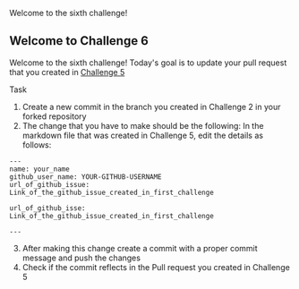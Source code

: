 
Welcome to the sixth challenge! 

## Welcome to Challenge 6

Welcome to the sixth challenge! 
Today's goal is to update your pull request that you created in [Challenge 5](https://github.com/scaleracademy/scaler-september-open-source-challenge/blob/main/Challenges/challenge_5.md?plain=1)


Task
1. Create a new commit in the branch you created in Challenge 2 in your forked repository 
2. The change that you have to make should be the following: 
In the markdown file that was created in Challenge 5, edit the details as follows: 
```
---
name: your_name
github_user_name: YOUR-GITHUB-USERNAME
url_of_github_issue: Link_of_the_github_issue_created_in_first_challenge

url_of_github_isse: Link_of_the_github_issue_created_in_first_challenge

---
```
3. After making this change create a commit with a proper commit message and push the changes 
4. Check if the commit reflects in the Pull request you created in Challenge 5

